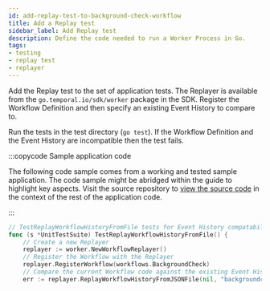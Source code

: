 ```yaml
---
id: add-replay-test-to-background-check-workflow
title: Add a Replay test
sidebar_label: Add Replay test
description: Define the code needed to run a Worker Process in Go.
tags:
- testing
- replay test
- replayer
---
```


<!-- DO NOT EDIT THIS FILE DIRECTLY.
THIS FILE IS GENERATED from https://github.com/temporalio/documentation-samples-go/blob/port_replay_test_dacx/backgroundcheck_replay/tests/backgroundcheck_test.go. -->

Add the Replay test to the set of application tests.
The Replayer is available from the `go.temporal.io/sdk/worker` package in the SDK.
Register the Workflow Definition and then specify an existing Event History to compare to.

Run the tests in the test directory (`go test`).
If the Workflow Definition and the Event History are incompatible then the test fails.

:::copycode Sample application code

The following code sample comes from a working and tested sample application.
The code sample might be abridged within the guide to highlight key aspects.
Visit the source repository to [view the source code](https://github.com/temporalio/documentation-samples-go/blob/port_replay_test_dacx/backgroundcheck_replay/tests/backgroundcheck_test.go) in the context of the rest of the application code.

:::

```go
// TestReplayWorkflowHistoryFromFile tests for Event History compatability.
func (s *UnitTestSuite) TestReplayWorkflowHistoryFromFile() {
	// Create a new Replayer
	replayer := worker.NewWorkflowReplayer()
	// Register the Workflow with the Replayer
	replayer.RegisterWorkflow(workflows.BackgroundCheck)
	// Compare the current Workflow code against the existing Event History
	err := replayer.ReplayWorkflowHistoryFromJSONFile(nil, "backgroundcheck_workflow_event_history.json")
```
